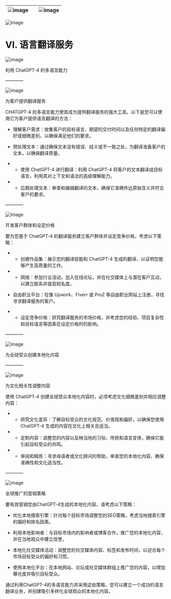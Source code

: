 | ![image](d2d_images/chapter_title_corner_decoration_left.png) |  | ![image](d2d_images/chapter_title_corner_decoration_right.png) |
| --- | --- | --- |

![image](d2d_images/chapter_title_above.png)

# VI. 语言翻译服务

![image](d2d_images/chapter_title_below.png)

利用 ChatGPT-4 的多语言能力

––––––––

![image](d2d_images/scene_break.png)

为客户提供翻译服务

CHATGPT-4 的多语言能力使其成为提供翻译服务的强大工具。以下是您可以使用它为客户提供语言翻译的方法：

+   理解客户需求：收集客户的目标语言、期望的交付时间以及任何特定的翻译偏好或细微差别，以确保满足他们的要求。

+   预处理文本：通过确保文本没有错误、歧义或不一致之处，为翻译准备客户的文本，以确保翻译质量。

+   -   使用 ChatGPT-4 进行翻译：利用 ChatGPT-4 将客户的文本翻译成目标语言，利用其对上下文和语法的高级理解能力。

+   -   后期处理文本：审查和编辑翻译的文本，确保它准确传达原始含义并符合客户的要求。

––––––––

![image](d2d_images/scene_break.png)

开发客户群体和设定价格

要为您基于 ChatGPT-4 的翻译服务建立客户群体并设定竞争价格，考虑以下策略：

+   -   创建作品集：展示您的翻译技能和 ChatGPT-4 生成的翻译，以证明您能够产生高质量的工作。

+   -   网络：参加行业活动，加入在线论坛，并在社交媒体上与潜在客户互动，以建立联系并提高知名度。

+   自由职业平台：在像 Upwork、Fiverr 或 ProZ 等自由职业网站上注册，寻找寻求翻译服务的客户。

+   -   设定竞争价格：研究翻译服务的市场价格，并考虑您的经验、项目复杂性和目标语言等因素在设定价格时的影响。

––––––––

![image](d2d_images/scene_break.png)

为全球受众创建本地化内容

––––––––

![image](d2d_images/scene_break.png)

为文化相关性调整内容

使用 ChatGPT-4 创建全球受众本地化内容时，必须考虑文化细微差别并相应调整内容：

+   -   研究文化差异：了解目标受众的文化规范、价值观和偏好，以确保您使用 ChatGPT-4 生成的内容在文化上相关且适当。

+   -   定制内容：调整您的内容以反映当地的习俗、传统和语言变体，确保它能引起目标受众的共鸣。

+   -   审阅和精炼：寻求母语者或文化顾问的帮助，审查您的本地化内容，确保准确性和文化适当性。

––––––––

![image](d2d_images/scene_break.png)

全球推广的营销策略

要有效营销您由ChatGPT-4生成的本地化内容，请考虑以下策略：

+   优化本地搜索引擎：针对每个目标市场调整您的SEO策略，考虑当地搜索引擎的偏好和排名因素。

+   利用本地影响者：与目标市场内的影响者或博客合作，推广您的本地化内容，并在当地观众中建立信誉。

+   本地化社交媒体活动：调整您的社交媒体内容、标签和发布时间，以迎合每个市场目标受众的偏好和习惯。

+   使用本地化平台：在本地网站、论坛或社交媒体群组上推广您的内容，以增加曝光度并吸引目标受众。

通过利用ChatGPT-4的多语言能力并采用这些策略，您可以建立一个成功的语言翻译业务，并创建吸引多样化全球观众的本地化内容。
